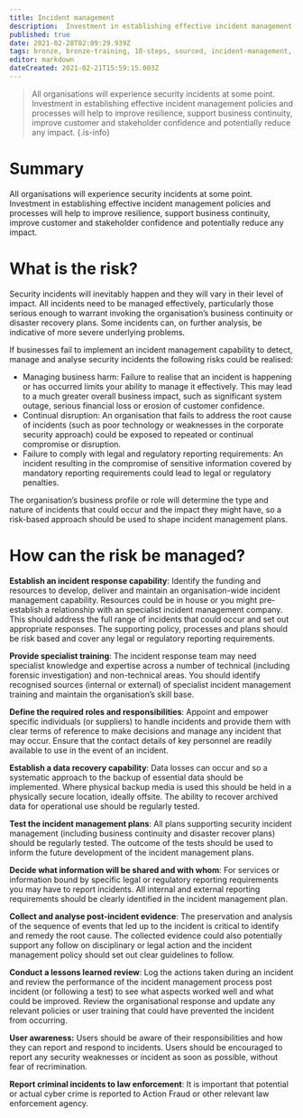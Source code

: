 ```yaml
---
title: Incident management
description:  Investment in establishing effective incident management policies and processes will help to improve resilience, support business continuity, improve customer and stakeholder confidence and potentially reduce any impact.
published: true
date: 2021-02-28T02:09:29.939Z
tags: bronze, bronze-training, 10-steps, sourced, incident-management, security-operations
editor: markdown
dateCreated: 2021-02-21T15:59:15.003Z
---
```


> All organisations will experience security incidents at some point. Investment in establishing effective incident management policies and processes will help to improve resilience, support business continuity, improve customer and stakeholder confidence and potentially reduce any impact.
{.is-info}



# Summary
All organisations will experience security incidents at some point. Investment in establishing effective incident management policies and processes will help to improve resilience, support business continuity, improve customer and stakeholder confidence and potentially reduce any impact.

# What is the risk?
Security incidents will inevitably happen and they will vary in their level of impact. All incidents need to be managed effectively, particularly those serious enough to warrant invoking the organisation’s business continuity or disaster recovery plans. Some incidents can, on further analysis, be indicative of more severe underlying problems.

If businesses fail to implement an incident management capability to detect, manage and analyse security incidents the following risks could be realised:

- Managing business harm: Failure to realise that an incident is happening or has occurred limits your ability to manage it effectively. This may lead to a much greater overall business impact, such as significant system outage, serious financial loss or erosion of customer confidence.
- Continual disruption: An organisation that fails to address the root cause of incidents (such as poor technology or weaknesses in the corporate security approach) could be exposed to repeated or continual compromise or disruption.
- Failure to comply with legal and regulatory reporting requirements: An incident resulting in the compromise of sensitive information covered by mandatory reporting requirements could lead to legal or regulatory penalties.

The organisation’s business profile or role will determine the type and nature of incidents that could occur and the impact they might have, so a risk-based approach should be used to shape incident management plans.

# How can the risk be managed?
**Establish an incident response capability**: Identify the funding and resources to develop, deliver and maintain an organisation-wide incident management capability. Resources could be in house or you might pre-establish a relationship with an specialist incident management company. This should address the full range of incidents that could occur and set out appropriate responses. The supporting policy, processes and plans should be risk based and cover any legal or regulatory reporting requirements.

**Provide specialist training**: The incident response team may need specialist knowledge and expertise across a number of technical (including forensic investigation) and non-technical areas. You should identify recognised sources (internal or external) of specialist incident management training and maintain the organisation’s skill base.

**Define the required roles and responsibilities**: Appoint and empower specific individuals (or suppliers) to handle incidents and provide them with clear terms of reference to make decisions and manage any incident that may occur. Ensure that the contact details of key personnel are readily available to use in the event of an incident.

**Establish a data recovery capability**: Data losses can occur and so a systematic approach to the backup of essential data should be implemented. Where physical backup media is used this should be held in a physically secure location, ideally offsite. The ability to recover archived data for operational use should be regularly tested.

**Test the incident management plans**: All plans supporting security incident management (including business continuity and disaster recover plans) should be regularly tested. The outcome of the tests should be used to inform the future development of the incident management plans.

**Decide what information will be shared and with whom**: For services or information bound by specific legal or regulatory reporting requirements you may have to report incidents. All internal and external reporting requirements should be clearly identified in the incident management plan.

**Collect and analyse post-incident evidence**: The preservation and analysis of the sequence of events that led up to the incident is critical to identify and remedy the root cause. The collected evidence could also potentially support any follow on disciplinary or legal action and the incident management policy should set out clear guidelines to follow.

**Conduct a lessons learned review**: Log the actions taken during an incident and review the performance of the incident management process post incident (or following a test) to see what aspects worked well and what could be improved. Review the organisational response and update any relevant policies or user training that could have prevented the incident from occurring.

**User awareness:** Users should be aware of their responsibilities and how they can report and respond to incidents. Users should be encouraged to report any security weaknesses or incident as soon as possible, without fear of recrimination.

**Report criminal incidents to law enforcement**: It is important that potential or actual cyber crime is reported to Action Fraud or other relevant law enforcement agency.